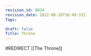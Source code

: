 ```yaml
---
revision_id: 8824
revision_date: 2012-08-28T16:49:33Z
Tags:

draft: false
Title: Throne
---
```

#REDIRECT [[The Throne]]